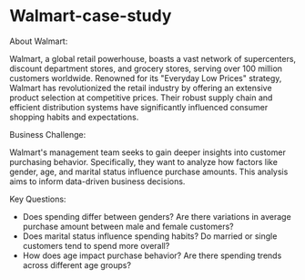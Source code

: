 # Walmart-case-study
About Walmart:

Walmart, a global retail powerhouse, boasts a vast network of supercenters, discount department stores, and grocery stores, serving over 100 million customers worldwide. Renowned for its "Everyday Low Prices" strategy, Walmart has revolutionized the retail industry by offering an extensive product selection at competitive prices. Their robust supply chain and efficient distribution systems have significantly influenced consumer shopping habits and expectations.

Business Challenge:

Walmart's management team seeks to gain deeper insights into customer purchasing behavior. Specifically, they want to analyze how factors like gender, age, and marital status influence purchase amounts. This analysis aims to inform data-driven business decisions.

Key Questions:

* Does spending differ between genders? Are there variations in average purchase amount between male and female customers?
* Does marital status influence spending habits? Do married or single customers tend to spend more overall?
* How does age impact purchase behavior? Are there spending trends across different age groups?
